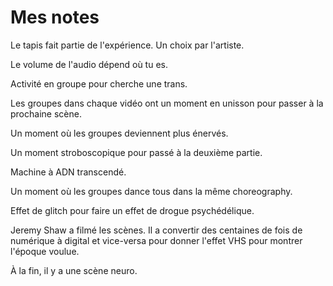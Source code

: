 # Mes notes

Le tapis fait partie de l'expérience. Un choix par l'artiste.

Le volume de l'audio dépend où tu es.

Activité en groupe pour cherche une trans.

Les groupes dans chaque vidéo ont un moment en unisson pour passer à la prochaine scène.

Un moment où les groupes deviennent plus énervés.

Un moment stroboscopique pour passé à la deuxième partie.

Machine à ADN transcendé.

Un moment où les groupes dance tous dans la même choreography.

Effet de glitch pour faire un effet de drogue psychédélique.

Jeremy Shaw a filmé les scènes. Il a convertir des centaines de fois de numérique à digital et vice-versa pour donner l'effet VHS pour montrer l'époque voulue.

À la fin, il y a une scène neuro.



